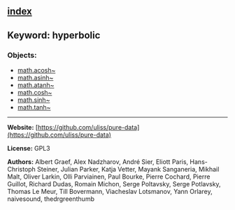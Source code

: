 [index](../index.html)
---

## Keyword: hyperbolic

### Objects:
* [math.acosh~](../math.acosh~.html)
* [math.asinh~](../math.asinh~.html)
* [math.atanh~](../math.atanh~.html)
* [math.cosh~](../math.cosh~.html)
* [math.sinh~](../math.sinh~.html)
* [math.tanh~](../math.tanh~.html)

---
**Website:** [https://github.com/uliss/pure-data](https://github.com/uliss/pure-data)

**License:** GPL3

**Authors:** Albert Graef, Alex Nadzharov, André Sier, Eliott Paris, Hans-Christoph Steiner, Julian Parker, Katja Vetter, Mayank Sanganeria, Mikhail Malt, Oliver Larkin, Olli Parviainen, Paul Bourke, Pierre Cochard, Pierre Guillot, Richard Dudas, Romain Michon, Serge Poltavsky, Serge Potlavsky, Thomas Le Meur, Till Bovermann, Viacheslav Lotsmanov, Yann Orlarey, naivesound, thedrgreenthumb
